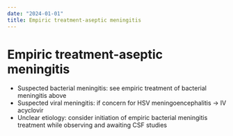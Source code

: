 ```yaml
---
date: "2024-01-01"
title: Empiric treatment-aseptic meningitis
---
```


# Empiric treatment-aseptic meningitis

- Suspected bacterial meningitis: see empiric treatment of bacterial meningitis above
- Suspected viral meningitis: if concern for HSV meningoencephalitis → IV acyclovir
- Unclear etiology: consider initiation of empiric bacterial meningitis treatment while observing and awaiting CSF studies
